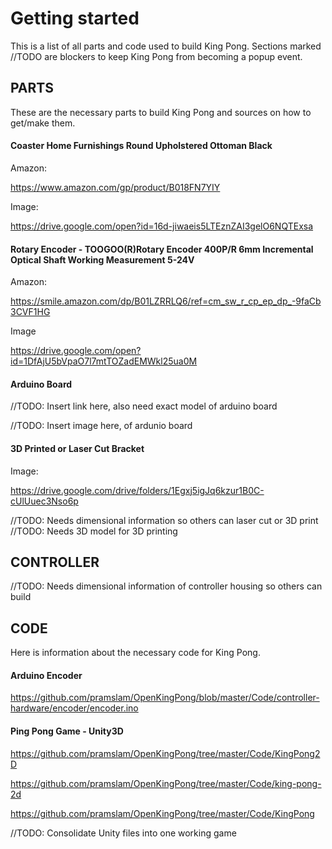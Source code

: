 # Getting started
This is a list of all parts and code used to build King Pong. Sections marked //TODO are blockers to keep King Pong from becoming a popup event.

## PARTS
These are the necessary parts to build King Pong and sources on how to get/make them.

#### Coaster Home Furnishings Round Upholstered Ottoman Black

Amazon:

https://www.amazon.com/gp/product/B018FN7YIY

Image:

https://drive.google.com/open?id=16d-jiwaeis5LTEznZAI3gelO6NQTExsa

#### Rotary Encoder - TOOGOO(R)Rotary Encoder 400P/R 6mm Incremental Optical Shaft Working Measurement 5-24V

Amazon:

https://smile.amazon.com/dp/B01LZRRLQ6/ref=cm_sw_r_cp_ep_dp_-9faCb3CVF1HG

Image

https://drive.google.com/open?id=1DfAjU5bVpaO7l7mtTOZadEMWkl25ua0M

#### Arduino Board

//TODO: Insert link here, also need exact model of arduino board

//TODO: Insert image here, of ardunio board

#### 3D Printed or Laser Cut Bracket

Image:

https://drive.google.com/drive/folders/1Egxj5igJq6kzur1B0C-cUlUuec3Nso6p

//TODO: Needs dimensional information so others can laser cut or 3D print
//TODO: Needs 3D model for 3D printing

## CONTROLLER

//TODO: Needs dimensional information of controller housing so others can build

## CODE
Here is information about the necessary code for King Pong.

#### Arduino Encoder

https://github.com/pramslam/OpenKingPong/blob/master/Code/controller-hardware/encoder/encoder.ino

#### Ping Pong Game - Unity3D

https://github.com/pramslam/OpenKingPong/tree/master/Code/KingPong2D

https://github.com/pramslam/OpenKingPong/tree/master/Code/king-pong-2d

https://github.com/pramslam/OpenKingPong/tree/master/Code/KingPong

//TODO: Consolidate Unity files into one working game
